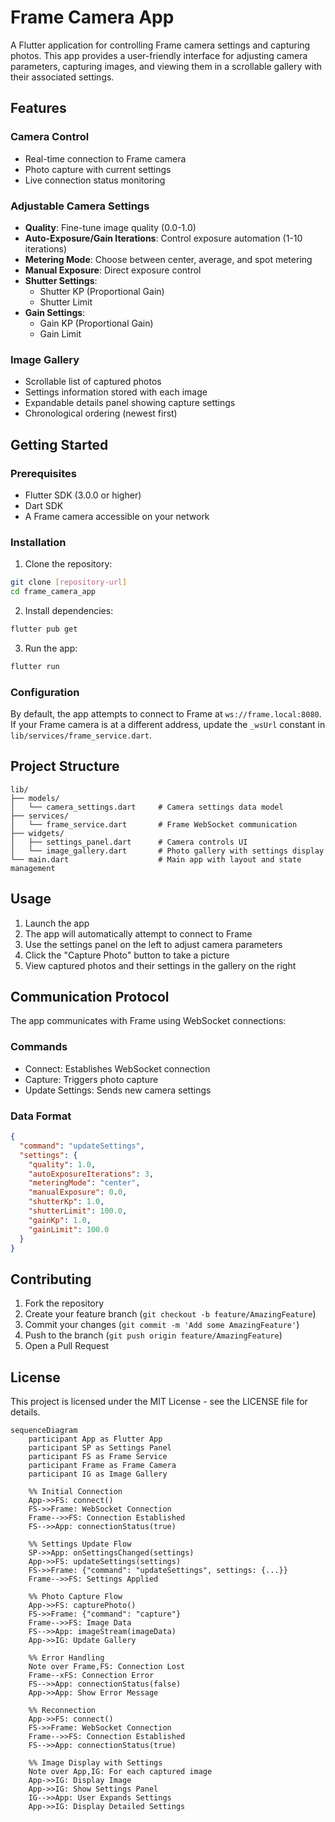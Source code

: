 # Frame Camera App

A Flutter application for controlling Frame camera settings and capturing photos. This app provides a user-friendly interface for adjusting camera parameters, capturing images, and viewing them in a scrollable gallery with their associated settings.

## Features

### Camera Control
- Real-time connection to Frame camera
- Photo capture with current settings
- Live connection status monitoring

### Adjustable Camera Settings
- **Quality**: Fine-tune image quality (0.0-1.0)
- **Auto-Exposure/Gain Iterations**: Control exposure automation (1-10 iterations)
- **Metering Mode**: Choose between center, average, and spot metering
- **Manual Exposure**: Direct exposure control
- **Shutter Settings**:
  - Shutter KP (Proportional Gain)
  - Shutter Limit
- **Gain Settings**:
  - Gain KP (Proportional Gain)
  - Gain Limit

### Image Gallery
- Scrollable list of captured photos
- Settings information stored with each image
- Expandable details panel showing capture settings
- Chronological ordering (newest first)

## Getting Started

### Prerequisites
- Flutter SDK (3.0.0 or higher)
- Dart SDK
- A Frame camera accessible on your network

### Installation

1. Clone the repository:
```bash
git clone [repository-url]
cd frame_camera_app
```

2. Install dependencies:
```bash
flutter pub get
```

3. Run the app:
```bash
flutter run
```

### Configuration

By default, the app attempts to connect to Frame at `ws://frame.local:8080`. If your Frame camera is at a different address, update the `_wsUrl` constant in `lib/services/frame_service.dart`.

## Project Structure

```
lib/
├── models/
│   └── camera_settings.dart     # Camera settings data model
├── services/
│   └── frame_service.dart       # Frame WebSocket communication
├── widgets/
│   ├── settings_panel.dart      # Camera controls UI
│   └── image_gallery.dart       # Photo gallery with settings display
└── main.dart                    # Main app with layout and state management
```

## Usage

1. Launch the app
2. The app will automatically attempt to connect to Frame
3. Use the settings panel on the left to adjust camera parameters
4. Click the "Capture Photo" button to take a picture
5. View captured photos and their settings in the gallery on the right

## Communication Protocol

The app communicates with Frame using WebSocket connections:

### Commands
- Connect: Establishes WebSocket connection
- Capture: Triggers photo capture
- Update Settings: Sends new camera settings

### Data Format
```json
{
  "command": "updateSettings",
  "settings": {
    "quality": 1.0,
    "autoExposureIterations": 3,
    "meteringMode": "center",
    "manualExposure": 0.0,
    "shutterKp": 1.0,
    "shutterLimit": 100.0,
    "gainKp": 1.0,
    "gainLimit": 100.0
  }
}
```

## Contributing

1. Fork the repository
2. Create your feature branch (`git checkout -b feature/AmazingFeature`)
3. Commit your changes (`git commit -m 'Add some AmazingFeature'`)
4. Push to the branch (`git push origin feature/AmazingFeature`)
5. Open a Pull Request

## License

This project is licensed under the MIT License - see the LICENSE file for details.
```mermaid
sequenceDiagram
    participant App as Flutter App
    participant SP as Settings Panel
    participant FS as Frame Service
    participant Frame as Frame Camera
    participant IG as Image Gallery

    %% Initial Connection
    App->>FS: connect()
    FS->>Frame: WebSocket Connection
    Frame-->>FS: Connection Established
    FS-->>App: connectionStatus(true)
    
    %% Settings Update Flow
    SP->>App: onSettingsChanged(settings)
    App->>FS: updateSettings(settings)
    FS->>Frame: {"command": "updateSettings", settings: {...}}
    Frame-->>FS: Settings Applied
    
    %% Photo Capture Flow
    App->>FS: capturePhoto()
    FS->>Frame: {"command": "capture"}
    Frame-->>FS: Image Data
    FS-->>App: imageStream(imageData)
    App->>IG: Update Gallery
    
    %% Error Handling
    Note over Frame,FS: Connection Lost
    Frame--xFS: Connection Error
    FS-->>App: connectionStatus(false)
    App->>App: Show Error Message
    
    %% Reconnection
    App->>FS: connect()
    FS->>Frame: WebSocket Connection
    Frame-->>FS: Connection Established
    FS-->>App: connectionStatus(true)
    
    %% Image Display with Settings
    Note over App,IG: For each captured image
    App->>IG: Display Image
    App->>IG: Show Settings Panel
    IG-->>App: User Expands Settings
    App->>IG: Display Detailed Settings
    
